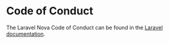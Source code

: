 # Code of Conduct

The Laravel Nova Code of Conduct can be found in the [Laravel documentation](https://laravel.com/docs/contributions#code-of-conduct).
